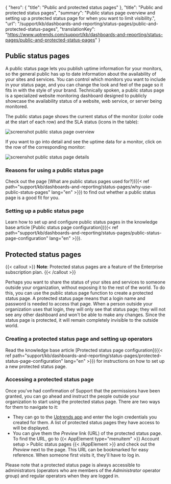 {
  "hero": {
    "title": "Public and protected status pages"
  },
  "title": "Public and protected status pages",
  "summary": "Public status page overview and setting up a protected status page for when you want to limit visibility.",
  "url": "/support/kb/dashboards-and-reporting/status-pages/public-and-protected-status-pages",
  "translationKey": "https://www.uptrends.com/support/kb/dashboards-and-reporting/status-pages/public-and-protected-status-pages"
}

## Public status pages

A public status page lets you publish uptime information for your monitors, so the general public has up to date information about the availability of your sites and services. You can control which monitors you want to include in your status page, and you can change the look and feel of the page so it fits in with the style of your brand. 
Technically spoken, a public status page is a specialized website monitoring dashboard designed to publicly showcase the availability status of a website, web service, or server being monitored.

The public status page shows the current status of the monitor (color code at the start of each row) and the SLA status (icons in the table):

![screenshot public status page overview](/img/content/scr_public-status-page-overview.min.png)

If you want to go into detail and see the uptime data for a monitor, click on the row of the corresponding monitor:

![screenshot public status page details](/img/content/scr_public-status-page-monitor-details.min.png)

### Reasons for using a public status page

Check out the page [What are public status pages used for?]({{< ref path="support/kb/dashboards-and-reporting/status-pages/why-use-public-status-pages" lang="en" >}}) to find out whether a public status page is a good fit for you.

### Setting up a public status page

Learn how to set up and configure public status pages in the knowledge base article [Public status page configuration]({{< ref path="support/kb/dashboards-and-reporting/status-pages/public-status-page-configuration" lang="en" >}}).

## Protected status pages

{{< callout >}} **Note**: Protected status pages are a feature of the Enterprise subscription plan. {{< /callout >}}

Perhaps you want to share the status of your sites and services to someone outside your organization, without exposing it to the rest of the world. To do this, you can use the public status page function to create a protected status page. A protected status page means that a login name and password is needed to access that page. When a person outside your organization uses that login, they will only see that status page; they will not see any other dashboard and won't be able to make any changes. Since the status page is protected, it will remain completely invisible to the outside world.

### Creating a protected status page and setting up operators

Read the knowledge base article [Protected status page configuration]({{< ref path="support/kb/dashboards-and-reporting/status-pages/protected-status-page-configuration" lang="en" >}}) for instructions on how to set up a new protected status page.

### Accessing a protected status page

Once you've had confirmation of Support that the permissions have been granted, you can go ahead and instruct the people outside your organization to start using the protected status page. There are two ways for them to navigate to it: 

- They can go to the [Uptrends app](https://app.uptrends.com) and enter the login credentials you created for them. A list of protected status pages they have access to will be displayed. 
- You can give them the *Preview* link (URL) of the protected status page. To find the URL, go to {{< AppElement type="menuitem" >}} Account setup > Public status pages {{< /AppElement >}} and check out the *Preview* next to the page. This URL can be bookmarked for easy reference. When someone first visits it, they'll have to log in.

Please note that a protected status page is always accessible to administrators (operators who are members of the *Administrator* operator group) and regular operators when they are logged in.
